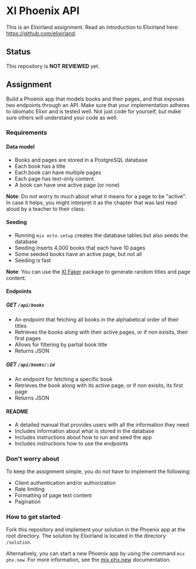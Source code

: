 # Xl Phoenix API
This is an Elixirland assignment. Read an introduction to Elixirland here: https://github.com/elixirland.

## Status
This repository is **NOT REVIEWED** yet.

## Assignment
Build a Phoenix app that models books and their pages, and that exposes two endpoints through an API. Make sure that your implementation adheres to idiomatic Elixir and is tested well. Not just code for yourself, but make sure others will understand your code as well.

### Requirements
#### Data model
- Books and pages are stored in a PostgreSQL database
- Each book has a title
- Each book can have multiple pages
- Each page has text-only content
- A book can have one active page (or none)

**Note**: Do not worry to much about what it means for a page to be "active". In case it helps, you might interpret it as the chapter that was last read aloud by a teacher to their class.

#### Seeding
- Running `mix ecto.setup` creates the database tables but also seeds the database
- Seeding inserts 4,000 books that each have 10 pages
- Some seeded books have an active page, but not all
- Seeding is fast

**Note**: You can use the [Xl Faker](https://hex.pm/packages/xl_faker) package to generate random titles and page content.

#### Endpoints
##### GET `/api/books`
- An endpoint that fetching all books in the alphabetical order of their titles
- Retrieves the books along with their active pages, or if non exisits, their first pages
- Allows for filtering by partial book title
- Returns JSON
  
##### GET `/api/books/:id`
- An endpoint for fetching a specific book
- Retrieves the book along with its active page, or if non exisits, its first page
- Returns JSON

#### README
- A detailed manual that provides users with all the information they need
- Includes information about what is stored in the database
- Includes instructions about how to run and seed the app
- Includes instructions how to use the endpoints

### Don't worry about
To keep the assignment simple, you do not have to implement the following:

- Client authentication and/or authorization
- Rate limiting
- Formatting of page text content
- Pagination

### How to get started
Fork this repository and implement your solution in the Phoenix app at the root directory. The solution by Elixirland is located in the directory `/solution`.

Alternatively, you can start a new Phoenix app by using the command `mix phx.new`. For more information, see the [mix phx.new](https://hexdocs.pm/phoenix/Mix.Tasks.Phx.New.html) documentation.
